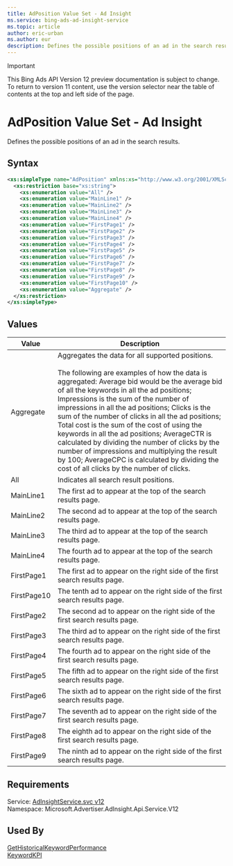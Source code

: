 ```yaml
---
title: AdPosition Value Set - Ad Insight
ms.service: bing-ads-ad-insight-service
ms.topic: article
author: eric-urban
ms.author: eur
description: Defines the possible positions of an ad in the search results.
---
```

> [!IMPORTANT]
> This Bing Ads API Version 12 preview documentation is subject to change. To return to version 11 content, use the version selector near the table of contents at the top and left side of the page.

# AdPosition Value Set - Ad Insight
Defines the possible positions of an ad in the search results.

## Syntax
```xml
<xs:simpleType name="AdPosition" xmlns:xs="http://www.w3.org/2001/XMLSchema">
  <xs:restriction base="xs:string">
    <xs:enumeration value="All" />
    <xs:enumeration value="MainLine1" />
    <xs:enumeration value="MainLine2" />
    <xs:enumeration value="MainLine3" />
    <xs:enumeration value="MainLine4" />
    <xs:enumeration value="FirstPage1" />
    <xs:enumeration value="FirstPage2" />
    <xs:enumeration value="FirstPage3" />
    <xs:enumeration value="FirstPage4" />
    <xs:enumeration value="FirstPage5" />
    <xs:enumeration value="FirstPage6" />
    <xs:enumeration value="FirstPage7" />
    <xs:enumeration value="FirstPage8" />
    <xs:enumeration value="FirstPage9" />
    <xs:enumeration value="FirstPage10" />
    <xs:enumeration value="Aggregate" />
  </xs:restriction>
</xs:simpleType>
```

## <a name="values"></a>Values

|Value|Description|
|-----------|---------------|
|<a name="aggregate"></a>Aggregate|Aggregates the data for all supported positions.<br /><br />The following are examples of how the data is aggregated: Average bid would be the average bid of all the keywords in all the ad positions; Impressions is the sum of the number of impressions in all the ad positions; Clicks is the sum of the number of clicks in all the ad positions; Total cost is the sum of the cost of using the keywords in all the ad positions; AverageCTR is calculated by dividing the number of clicks by the number of impressions and multiplying the result by 100; AverageCPC is calculated by dividing the cost of all clicks by the number of clicks.|
|<a name="all"></a>All|Indicates all search result positions.|
|<a name="mainline1"></a>MainLine1|The first ad to appear at the top of the search results page.|
|<a name="mainline2"></a>MainLine2|The second ad to appear at the top of the search results page.|
|<a name="mainline3"></a>MainLine3|The third ad to appear at the top of the search results page.|
|<a name="mainline4"></a>MainLine4|The fourth ad to appear at the top of the search results page.|
|<a name="firstpage1"></a>FirstPage1|The first ad to appear on the right side of the first search results page.|
|<a name="firstpage10"></a>FirstPage10|The tenth ad to appear on the right side of the first search results page.|
|<a name="firstpage2"></a>FirstPage2|The second ad to appear on the right side of the first search results page.|
|<a name="firstpage3"></a>FirstPage3|The third ad to appear on the right side of the first search results page.|
|<a name="firstpage4"></a>FirstPage4|The fourth ad to appear on the right side of the first search results page.|
|<a name="firstpage5"></a>FirstPage5|The fifth ad to appear on the right side of the first search results page.|
|<a name="firstpage6"></a>FirstPage6|The sixth ad to appear on the right side of the first search results page.|
|<a name="firstpage7"></a>FirstPage7|The seventh ad to appear on the right side of the first search results page.|
|<a name="firstpage8"></a>FirstPage8|The eighth ad to appear on the right side of the first search results page.|
|<a name="firstpage9"></a>FirstPage9|The ninth ad to appear on the right side of the first search results page.|

## Requirements
Service: [AdInsightService.svc v12](https://adinsight.api.bingads.microsoft.com/Api/Advertiser/AdInsight/v12/AdInsightService.svc)  
Namespace: Microsoft.Advertiser.AdInsight.Api.Service.V12  

## Used By
[GetHistoricalKeywordPerformance](gethistoricalkeywordperformance.md)  
[KeywordKPI](keywordkpi.md)  

